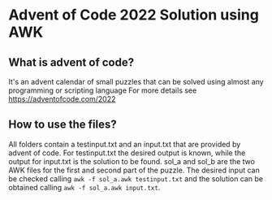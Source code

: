 # Advent of Code 2022 Solution using AWK

## What is advent of code?
It's an advent calendar of small puzzles that can be solved using almost any programming or scripting language
For more details see https://adventofcode.com/2022

## How to use the files?
All folders contain a testinput.txt and an input.txt that are provided by advent of code.
For testinput.txt the desired output is known, while the output for input.txt is the solution to be found.
sol_a and sol_b are the two AWK files for the first and second part of the puzzle.
The desired input can be checked calling
`awk -f sol_a.awk testinput.txt`
and the solution can be obtained calling
`awk -f sol_a.awk input.txt`.
